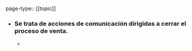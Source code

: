 page-type:: [[topic]]
- ### Se trata de acciones de comunicación dirigidas a cerrar el proceso de venta.
  - 


